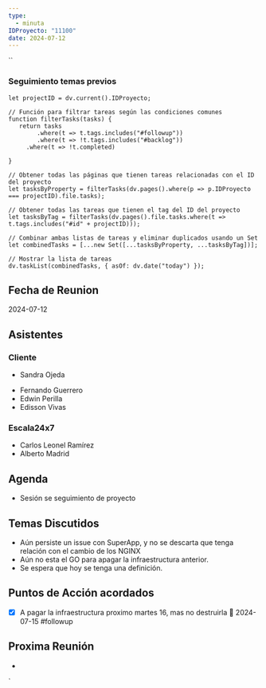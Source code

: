 ```yaml
---
type:
  - minuta
IDProyecto: "11100"
date: 2024-07-12
---
```

``

### Seguimiento temas previos
```dataviewjs
let projectID = dv.current().IDProyecto;

// Función para filtrar tareas según las condiciones comunes
function filterTasks(tasks) {
   return tasks
        .where(t => t.tags.includes("#followup"))
        .where(t => !t.tags.includes("#backlog"))
     .where(t => !t.completed)
        
}

// Obtener todas las páginas que tienen tareas relacionadas con el ID del proyecto
let tasksByProperty = filterTasks(dv.pages().where(p => p.IDProyecto === projectID).file.tasks);

// Obtener todas las tareas que tienen el tag del ID del proyecto
let tasksByTag = filterTasks(dv.pages().file.tasks.where(t => t.tags.includes("#id" + projectID)));

// Combinar ambas listas de tareas y eliminar duplicados usando un Set
let combinedTasks = [...new Set([...tasksByProperty, ...tasksByTag])];

// Mostrar la lista de tareas
dv.taskList(combinedTasks, { asOf: dv.date("today") });
 ```
## Fecha de Reunion
2024-07-12

## Asistentes

### Cliente
* Sandra Ojeda
- Fernando Guerrero
- Edwin Perilla
- Edisson Vivas
### Escala24x7
- Carlos Leonel Ramírez
- Alberto Madrid
## Agenda
* Sesión se seguimiento de proyecto
## Temas Discutidos
*  Aún persiste un issue con SuperApp, y no se descarta que tenga relación con el cambio de los NGINX
* Aún no esta el GO para apagar la infraestructura anterior.
* Se espera que hoy se tenga una definición. 

## Puntos de Acción acordados
* [x] A pagar  la infraestructura proximo martes 16, mas no destruirla 📅 2024-07-15  #followup

## Proxima Reunión
*   

`